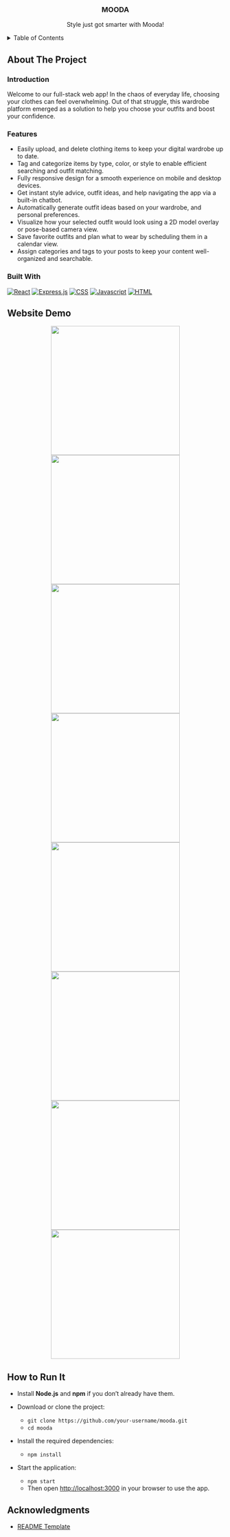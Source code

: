 <div align="center">

<h3 align="center">MOODA</h3>

  <p align="center">
    Style just got smarter with Mooda!
    <br />
  </p>
</div>


<!-- TABLE OF CONTENTS -->
<details>
  <summary>Table of Contents</summary>
  <ol>
    <li>
      <a href="#about-the-project">About The Project</a>
      <ul>
        <li><a href="#Introduction">Introduction</a></li>
        <li><a href="#features">Features</a></li>
        <li><a href="#built-with">Built With</a></li>
      </ul>
    </li>
    <li><a href="#website-demo">Website Demo</a></li>
    <li><a href="#website-demo">How to run it</a></li>
    <li><a href="#acknowledgments">Acknowledgments</a></li>
  </ol>
</details>


<!-- ABOUT THE PROJECT -->
## About The Project

### Introduction

Welcome to our full-stack web app! In the chaos of everyday life, choosing your clothes can feel overwhelming. Out of that struggle, this wardrobe platform emerged as a solution to help you choose your outfits and boost your confidence.


### Features

- Easily upload, and delete clothing items to keep your digital wardrobe up to date.
- Tag and categorize items by type, color, or style to enable efficient searching and outfit matching.
- Fully responsive design for a smooth experience on mobile and desktop devices.
- Get instant style advice, outfit ideas, and help navigating the app via a built-in chatbot.
- Automatically generate outfit ideas based on your wardrobe, and personal preferences.
- Visualize how your selected outfit would look using a 2D model overlay or pose-based camera view.
- Save favorite outfits and plan what to wear by scheduling them in a calendar view.
- Assign categories and tags to your posts to keep your content well-organized and searchable.
 

### Built With

[![React][React.com]][React-url]
[![Express.js][Express.com]][Express-url]
[![CSS][CSS.com]][CSS-url]
[![Javascript][Javascript.com]][Javascript-url]
[![HTML][HTML.com]][HTML-url]


<!-- USAGE EXAMPLES -->
## Website Demo

<div style="text-align:center;">
    <img src="./demo/demo.jpeg" width="300">
    <img src="./demo/demo1.jpeg" width="300">
    <img src=".demo/demo2.jpeg" width="300">
    <img src=".demo/demo3.jpeg" width="300">
    <img src=".demo/demo4.jpeg" width="300">
    <img src=".demo/demo5.jpeg" width="300">
    <img src=".demo/demo6.jpeg" width="300">
    <img src=".demo/demo7.jpeg" width="300">
</div>

<!-- USAGE EXAMPLES -->
## How to Run It

- Install **Node.js** and **npm** if you don’t already have them.

- Download or clone the project:
  - `git clone https://github.com/your-username/mooda.git`
  - `cd mooda`

- Install the required dependencies:
  - `npm install`

- Start the application:
  - `npm start`
  - Then open [http://localhost:3000](http://localhost:3000) in your browser to use the app.

<!-- ACKNOWLEDGMENTS -->
## Acknowledgments

* [README Template](https://github.com/othneildrew/Best-README-Template)

 

<!-- MARKDOWN LINKS & IMAGES -->
<!-- https://www.markdownguide.org/basic-syntax/#reference-style-links -->
[React.com]: https://shields.io/badge/react-black?logo=react&style=for-the-badge
[React-url]: https://react.dev/

[Express.com]: https://img.shields.io/badge/express.js-%23404d59.svg?style=for-the-badge&logo=express&logoColor=%2361DAFB
[Express-url]: https://expressjs.com/

[HTML.com]: https://img.shields.io/badge/HTML-239120?style=for-the-badge&logo=html5&logoColor=white
[HTML-url]: https://developer.mozilla.org/en-US/docs/Web/HTML

[CSS.com]: https://img.shields.io/badge/CSS-239120?&style=for-the-badge&logo=css3&logoColor=white
[CSS-url]: https://developer.mozilla.org/en-US/docs/Web/CSS

[Javascript.com]: https://img.shields.io/badge/JavaScript-F7DF1E?style=for-the-badge&logo=javascript&logoColor=black
[Javascript-url]: https://www.javascript.com/
